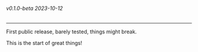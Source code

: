 ###### v0.1.0-beta 2023-10-12
---
First public release, barely tested, things might break.

This is the start of great things!